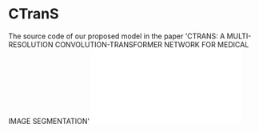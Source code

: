 # CTranS
The source code of our proposed model in the paper 'CTRANS: A MULTI-RESOLUTION CONVOLUTION-TRANSFORMER NETWORK FOR MEDICAL IMAGE SEGMENTATION'
![Example Image](diagram_small.pdf)
